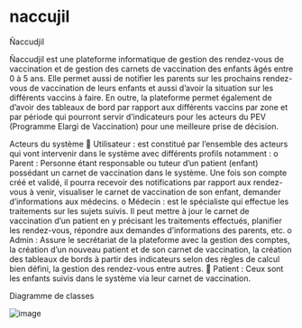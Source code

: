 # naccujil

Ñaccudjil

Ñaccudjil est une plateforme informatique de gestion des rendez-vous de vaccination et de gestion des carnets de vaccination des enfants âgés entre 0 à 5 ans. Elle permet aussi de notifier les parents sur les prochains rendez-vous de vaccination de leurs enfants et aussi d’avoir la situation sur les différents vaccins à faire. 
En outre, la plateforme permet également de d’avoir des tableaux de bord par rapport aux différents vaccins par zone et par période qui pourront servir d’indicateurs pour les acteurs du PEV (Programme Elargi de Vaccination) pour une meilleure prise de décision.

Acteurs du système
	Utilisateur : est constitué par l’ensemble des acteurs qui vont intervenir dans le système avec différents profils notamment :
o	Parent : Personne étant responsable ou tuteur d’un patient (enfant) possédant un carnet de vaccination dans le système. Une fois son compte créé et validé, il pourra recevoir des notifications par rapport aux rendez-vous à venir, visualiser le carnet de vaccination de son enfant, demander d’informations aux médecins.
o	Médecin : est le spécialiste qui effectue les traitements sur les sujets suivis. Il peut mettre à jour le carnet de vaccination d’un patient en y précisant les traitements effectués, planifier les rendez-vous, répondre aux demandes d’informations des parents, etc.
o	Admin : Assure le secrétariat de la plateforme avec la gestion des comptes, la création d’un nouveau patient et de son carnet de vaccination, la création des tableaux de bords à partir des indicateurs selon des règles de calcul bien défini, la gestion des rendez-vous entre autres.
	Patient : Ceux sont les enfants suivis dans le système via leur carnet de vaccination. 






Diagramme de classes

![image](https://user-images.githubusercontent.com/33578614/111835468-ec1e4c00-88ec-11eb-89b4-e1c42f2477c2.png)
